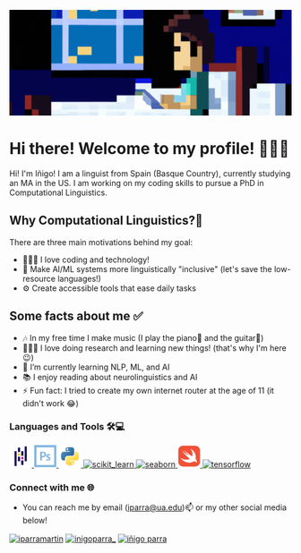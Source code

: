 <p align="center">
<img src="https://raw.githubusercontent.com/IParraMartin/IParraMartin/main/header.png" width="600" />
</p>

# Hi there! Welcome to my profile! 🙋🏽‍♂️
Hi! I'm Iñigo! I am a linguist from Spain (Basque Country), currently studying an MA in the US. I am working on my coding skills to pursue a PhD in Computational Linguistics.

## Why Computational Linguistics?🤔
There are three main motivations behind my goal:
- 👨🏽‍💻 I love coding and technology!
- 🤖 Make AI/ML systems more linguistically "inclusive" (let's save the low-resource languages!)
- ⚙️ Create accessible tools that ease daily tasks

## Some facts about me ✅
- 🎶 In my free time I make music (I play the piano🎹 and the guitar🎸)
- 👨🏽‍💻 I love doing research and learning new things! (that's why I'm here 😉)
- 🌱 I’m currently learning NLP, ML, and AI
- 📚 I enjoy reading about neurolinguistics and AI 
- ⚡ Fun fact: I tried to create my own internet router at the age of 11 (it didn't work 😂)

### Languages and Tools 🛠️💻
<p align="left"> <a href="https://pandas.pydata.org/" target="_blank" rel="noreferrer"> <img src="https://raw.githubusercontent.com/devicons/devicon/2ae2a900d2f041da66e950e4d48052658d850630/icons/pandas/pandas-original.svg" alt="pandas" width="40" height="40"/> </a> <a href="https://www.photoshop.com/en" target="_blank" rel="noreferrer"> <img src="https://raw.githubusercontent.com/devicons/devicon/master/icons/photoshop/photoshop-line.svg" alt="photoshop" width="40" height="40"/> </a> <a href="https://www.python.org" target="_blank" rel="noreferrer"> <img src="https://raw.githubusercontent.com/devicons/devicon/master/icons/python/python-original.svg" alt="python" width="40" height="40"/> </a> <a href="https://scikit-learn.org/" target="_blank" rel="noreferrer"> <img src="https://upload.wikimedia.org/wikipedia/commons/0/05/Scikit_learn_logo_small.svg" alt="scikit_learn" width="40" height="40"/> </a> <a href="https://seaborn.pydata.org/" target="_blank" rel="noreferrer"> <img src="https://seaborn.pydata.org/_images/logo-mark-lightbg.svg" alt="seaborn" width="40" height="40"/> </a> <a href="https://developer.apple.com/swift/" target="_blank" rel="noreferrer"> <img src="https://raw.githubusercontent.com/devicons/devicon/master/icons/swift/swift-original.svg" alt="swift" width="40" height="40"/> </a> <a href="https://www.tensorflow.org" target="_blank" rel="noreferrer"> <img src="https://www.vectorlogo.zone/logos/tensorflow/tensorflow-icon.svg" alt="tensorflow" width="40" height="40"/> </a> </p>

### Connect with me 🌐
- You can reach me by email (iparra@ua.edu)📫  or my other social media below!
<p align="left">
<a href="https://twitter.com/iparramartin" target="blank"><img align="center" src="https://raw.githubusercontent.com/rahuldkjain/github-profile-readme-generator/master/src/images/icons/Social/twitter.svg" alt="iparramartin" height="30" width="40" /></a>
<a href="https://www.instagram.com/inigoparra_/" target="blank"><img align="center" src="https://raw.githubusercontent.com/rahuldkjain/github-profile-readme-generator/master/src/images/icons/Social/instagram.svg" alt="inigoparra_" height="30" width="40" /></a>
<a href="https://linkedin.com/in/iñigo parra" target="blank"><img align="center" src="https://raw.githubusercontent.com/rahuldkjain/github-profile-readme-generator/master/src/images/icons/Social/linked-in-alt.svg" alt="iñigo parra" height="30" width="40" /></a>
</p>
